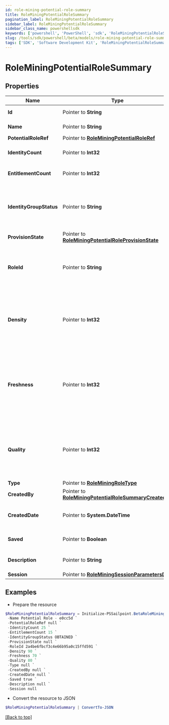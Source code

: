 ```yaml
---
id: role-mining-potential-role-summary
title: RoleMiningPotentialRoleSummary
pagination_label: RoleMiningPotentialRoleSummary
sidebar_label: RoleMiningPotentialRoleSummary
sidebar_class_name: powershellsdk
keywords: ['powershell', 'PowerShell', 'sdk', 'RoleMiningPotentialRoleSummary'] 
slug: /tools/sdk/powershell/beta/models/role-mining-potential-role-summary
tags: ['SDK', 'Software Development Kit', 'RoleMiningPotentialRoleSummary']
---
```



# RoleMiningPotentialRoleSummary

## Properties

Name | Type | Description | Notes
------------ | ------------- | ------------- | -------------
**Id** |  Pointer to **String** | Id of the potential role | [optional] 
**Name** |  Pointer to **String** | Name of the potential role | [optional] 
**PotentialRoleRef** |  Pointer to [**RoleMiningPotentialRoleRef**](role-mining-potential-role-ref) |  | [optional] 
**IdentityCount** |  Pointer to **Int32** | The number of identities in a potential role. | [optional] 
**EntitlementCount** |  Pointer to **Int32** | The number of entitlements in a potential role. | [optional] 
**IdentityGroupStatus** |  Pointer to **String** | The status for this identity group which can be ""REQUESTED"" or ""OBTAINED"" | [optional] 
**ProvisionState** |  Pointer to [**RoleMiningPotentialRoleProvisionState**](role-mining-potential-role-provision-state) |  | [optional] 
**RoleId** |  Pointer to **String** | ID of the provisioned role in IIQ or IDN.  Null if this potential role has not been provisioned. | [optional] 
**Density** |  Pointer to **Int32** | The density metric (0-100) of this potential role. Higher density values indicate higher similarity amongst the identities. | [optional] 
**Freshness** |  Pointer to **Int32** | The freshness metric (0-100) of this potential role. Higher freshness values indicate this potential role is more distinctive compared to existing roles. | [optional] 
**Quality** |  Pointer to **Int32** | The quality metric (0-100) of this potential role. Higher quality values indicate this potential role has high density and freshness. | [optional] 
**Type** |  Pointer to [**RoleMiningRoleType**](role-mining-role-type) |  | [optional] 
**CreatedBy** |  Pointer to [**RoleMiningPotentialRoleSummaryCreatedBy**](role-mining-potential-role-summary-created-by) |  | [optional] 
**CreatedDate** |  Pointer to **System.DateTime** | The date-time when this potential role was created. | [optional] 
**Saved** |  Pointer to **Boolean** | The potential role's saved status | [optional] [default to $false]
**Description** |  Pointer to **String** | Description of the potential role | [optional] 
**Session** |  Pointer to [**RoleMiningSessionParametersDto**](role-mining-session-parameters-dto) |  | [optional] 

## Examples

- Prepare the resource
```powershell
$RoleMiningPotentialRoleSummary = Initialize-PSSailpoint.BetaRoleMiningPotentialRoleSummary  -Id e0cc5d7d-bf7f-4f81-b2af-8885b09d9923 `
 -Name Potential Role - e0cc5d `
 -PotentialRoleRef null `
 -IdentityCount 25 `
 -EntitlementCount 15 `
 -IdentityGroupStatus OBTAINED `
 -ProvisionState null `
 -RoleId 2a4be6fbcf3c4e66b95a0c15ffd591 `
 -Density 90 `
 -Freshness 70 `
 -Quality 80 `
 -Type null `
 -CreatedBy null `
 -CreatedDate null `
 -Saved true `
 -Description null `
 -Session null
```

- Convert the resource to JSON
```powershell
$RoleMiningPotentialRoleSummary | ConvertTo-JSON
```


[[Back to top]](#) 

